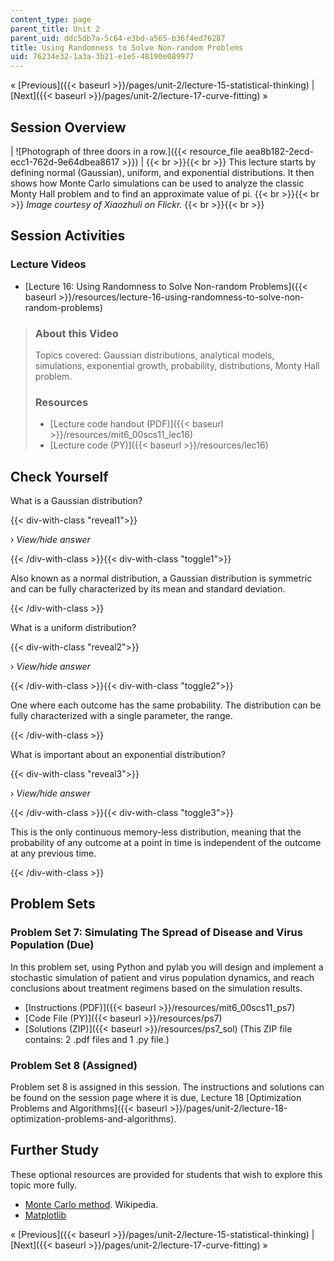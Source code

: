```yaml
---
content_type: page
parent_title: Unit 2
parent_uid: ddc5db7a-5c64-e3bd-a565-b36f4ed76287
title: Using Randomness to Solve Non-random Problems
uid: 76234e32-1a3a-3b21-e1e5-48190e089977
---
```


« [Previous]({{< baseurl >}}/pages/unit-2/lecture-15-statistical-thinking) | [Next]({{< baseurl >}}/pages/unit-2/lecture-17-curve-fitting) »

Session Overview
----------------

| ![Photograph of three doors in a row.]({{< resource_file aea8b182-2ecd-ecc1-762d-9e64dbea8617 >}}) |  {{< br >}}{{< br >}} This lecture starts by defining normal (Gaussian), uniform, and exponential distributions. It then shows how Monte Carlo simulations can be used to analyze the classic Monty Hall problem and to find an approximate value of pi. {{< br >}}{{< br >}} _Image courtesy of Xiaozhuli on Flickr._ {{< br >}}{{< br >}}  

Session Activities
------------------

### Lecture Videos

*   [Lecture 16: Using Randomness to Solve Non-random Problems]({{< baseurl >}}/resources/lecture-16-using-randomness-to-solve-non-random-problems)

> ### About this Video
> 
> Topics covered: Gaussian distributions, analytical models, simulations, exponential growth, probability, distributions, Monty Hall problem.
> 
> ### Resources
> 
> *   [Lecture code handout (PDF)]({{< baseurl >}}/resources/mit6_00scs11_lec16)
> *   [Lecture code (PY)]({{< baseurl >}}/resources/lec16)

Check Yourself
--------------

What is a Gaussian distribution?

{{< div-with-class "reveal1">}}

› _View/hide answer_

{{< /div-with-class >}}{{< div-with-class "toggle1">}}

Also known as a normal distribution, a Gaussian distribution is symmetric and can be fully characterized by its mean and standard deviation.

{{< /div-with-class >}}

What is a uniform distribution?

{{< div-with-class "reveal2">}}

› _View/hide answer_

{{< /div-with-class >}}{{< div-with-class "toggle2">}}

One where each outcome has the same probability. The distribution can be fully characterized with a single parameter, the range.

{{< /div-with-class >}}

What is important about an exponential distribution?

{{< div-with-class "reveal3">}}

› _View/hide answer_

{{< /div-with-class >}}{{< div-with-class "toggle3">}}

This is the only continuous memory-less distribution, meaning that the probability of any outcome at a point in time is independent of the outcome at any previous time.

{{< /div-with-class >}}

Problem Sets
------------

### Problem Set 7: Simulating The Spread of Disease and Virus Population (Due)

In this problem set, using Python and pylab you will design and implement a stochastic simulation of patient and virus population dynamics, and reach conclusions about treatment regimens based on the simulation results.

*   [Instructions (PDF)]({{< baseurl >}}/resources/mit6_00scs11_ps7)
*   [Code File (PY)]({{< baseurl >}}/resources/ps7)
*   [Solutions (ZIP)]({{< baseurl >}}/resources/ps7_sol) (This ZIP file contains: 2 .pdf files and 1 .py file.)

### Problem Set 8 (Assigned)

Problem set 8 is assigned in this session. The instructions and solutions can be found on the session page where it is due, Lecture 18 [Optimization Problems and Algorithms]({{< baseurl >}}/pages/unit-2/lecture-18-optimization-problems-and-algorithms).

Further Study
-------------

These optional resources are provided for students that wish to explore this topic more fully.

*   [Monte Carlo method](http://en.wikipedia.org/wiki/Monte_Carlo_method). Wikipedia.
*   [Matplotlib](http://matplotlib.sourceforge.net/)

« [Previous]({{< baseurl >}}/pages/unit-2/lecture-15-statistical-thinking) | [Next]({{< baseurl >}}/pages/unit-2/lecture-17-curve-fitting) »